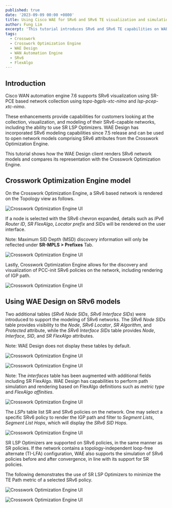 ```yaml
---
published: true
date: '2023-09-09 00:00 +0800'
title: Using Cisco WAE for SRv6 and SRv6 TE visualization and simulation
author: Fung Lim
excerpt: 'This tutorial introduces SRv6 and SRv6 TE capabilities on WAE 7.6'
tags:
  - Crosswork
  - Crosswork Optimization Engine
  - WAE Design
  - WAN Automation Engine
  - SRv6
  - FlexAlgo
---
```

## Introduction

Cisco WAN automation engine 7.6 supports SRv6 visualization using SR-PCE based network collection using *topo-bgpls-xtc-nimo* and *lsp-pcep-xtc-nimo*.

These enhancements provide capabilities for customers looking at the collection, visualization, and modeling of their SRv6-capable networks, including the ability to use SR LSP Optimizers. WAE Design has incorporated SRv6 modeling capabilities since 7.5 release and can be used to open network models comprising SRv6 attributes from the Crosswork Optimization Engine. 

This tutorial shows how the WAE Design client renders SRv6 network models and compares its representation with the Crosswork Optimization Engine.

## Crosswork Optimization Engine model

On the Crosswork Optimization Engine, a SRv6 based network is rendered on the Topology view as follows. 

![Crosswork Optimization Engine UI]({{site.baseurl}}/images/using-wae-srv6-img001.png)

If a node is selected with the SRv6 chevron expanded, details such as *IPv6 Router ID*, *SR FlexAlgo*, *Locator prefix* and *SIDs* will be rendered on the user interface.

Note: Maximum SID Depth (MSD) discovery information will only be reflected under **SR-MPLS > Prefixes** Tab.

![Crosswork Optimization Engine UI]({{site.baseurl}}/images/using-wae-srv6-img002.png)

Lastly, Crosswork Optimization Engine allows for the discovery and visualization of PCC-init SRv6 policies on the network, including rendering of IGP path. 

![Crosswork Optimization Engine UI]({{site.baseurl}}/images/using-wae-srv6-img003.png)

## Using WAE Design on SRv6 models 

Two additional tables (*SRv6 Node SIDs*, *SRv6 Interface SIDs*) were introduced to support the modeling of SRv6 networks. The *SRv6 Node SIDs* table provides visibility to the *Node*, *SRv6 Locator*, *SR Algorithm*, and *Protected* attribute, while the *SRv6 Interface SIDs* table provides *Node*, *Interface*, *SID*, and *SR FlexAlgo* attributes. 

Note: WAE Design does not display these tables by default. 

![Crosswork Optimization Engine UI]({{site.baseurl}}/images/using-wae-srv6-img004.png)

![Crosswork Optimization Engine UI]({{site.baseurl}}/images/using-wae-srv6-img005.png)

Note: The *interfaces* table has been augmented with additional fields including SR FlexAlgo. WAE Design has capabilities to perform path simulation and rendering based on FlexAlgo definitions such as *metric type* and *FlexAlgo affinities*.

![Crosswork Optimization Engine UI]({{site.baseurl}}/images/using-wae-srv6-img006.png)

The *LSPs* table list SR and SRv6 policies on the network. One may select a specific SRv6 policy to render the IGP path and filter to *Segment Lists*, *Segment List Hops*, which will display the *SRv6 SID Hops*.

![Crosswork Optimization Engine UI]({{site.baseurl}}/images/using-wae-srv6-img007.png)

SR LSP Optimizers are supported on SRv6 policies, in the same manner as SR policies. If the network contains a topology-independent loop-free alternate (TI-LFA) configuration, WAE also supports the simulation of SRv6 policies before and after convergence, in line with its support for SR policies.

The following demonstrates the use of SR LSP Optimizers to minimize the TE Path metric of a selected SRv6 policy.

![Crosswork Optimization Engine UI]({{site.baseurl}}/images/using-wae-srv6-img008.png)

![Crosswork Optimization Engine UI]({{site.baseurl}}/images/using-wae-srv6-img009.png)

